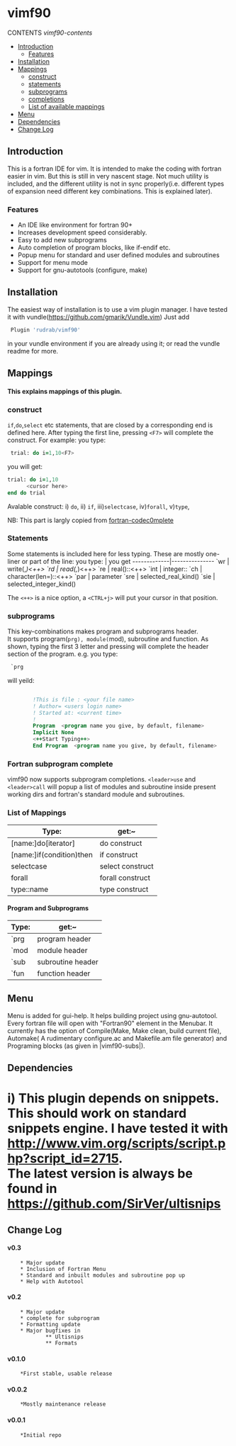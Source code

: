 vimf90
======
CONTENTS                          *vimf90-contents*

- [Introduction](#vimf90-Intro)
   - [Features](#vimf90-Features)
- [Installation](#vimf90-Inst)
- [Mappings](#vimf90-Map)
  - [construct](#vimf90-Construct)
  - [statements](#vimf90-Stats)
  - [subprograms](#vimf90-Subs)
  - [completions](#vimf90-Comp)
  - [List of available mappings](#vimf90-List)
- [Menu](#vimf90-Menu)
- [Dependencies](#vimf90-Deps)
- [Change Log](#vimf90-Clog)

Introduction
------------
This is a fortran IDE for vim. It is intended to make the coding with 
fortran easier in vim. But this is still in very nascent stage. Not 
much utility is included, and the different utility is not in sync 
properly(i.e.  different types of expansion need different key 
combinations. This is explained later).

### Features 
  * An IDE like environment for fortran 90+
  * Increases development speed considerably.
  * Easy to add new subprograms
  * Auto completion of program blocks, like if-endif etc.
  * Popup menu for standard and user defined modules and subroutines
  * Support for menu mode
  * Support for gnu-autotools (configure, make)

Installation
------------
The easiest way of installation is to use a vim plugin manager.  I
have tested it with vundle(https://github.com/gmarik/Vundle.vim)
Just add 

```bash
 Plugin 'rudrab/vimf90' 
```

in your vundle environment if you are 
already using it; or read the vundle readme for more.

Mappings
--------
#### This explains mappings of this plugin.

### construct
`if`,`do`,`select` etc statements, that are closed by a corresponding end
is defined here. After typing the first line, pressing `<F7>` will
complete the construct. For example:
 you type:
```fortran
 trial: do i=1,10<F7>        
 ```
 you will get:

 ```fortran
 trial: do i=1,10
       <cursor here>
end do trial
```

Avalable construct:
  i) `do`, ii) `if`, iii)`selectcase`, iv)`forall`, v)`type`,

NB: This part is largly copied from 
[fortran-codec0mplete](http://www.vim.org/scripts/script.php?script_id=2487)

### Statements
Some statements is included here for less typing. These are mostly
one-liner or part of the line:
you type:    |       you get
-------------|---------------
 \`wr        |        write(<cursor here>,*)<++>
 \`rd        |         read(<cursor here>,*)<++>
 \`re        |         real(<cursor here>)::<++>
 \`int       |        integer::<cursor here>
 \`ch        |         character(len=<cursor here>)::<++> 
 \`par       |                       parameter
 \`sre       |                       selected_real_kind()
 \`sie       |                       selected_integer_kind()


The `<++>` is a nice option, a `<CTRL+j>` will put your cursor in that 
position.

### subprograms
This key-combinations makes program and subprograms header.  
It supports program(`prg), module(`mod), subroutine and function. 
As shown, typing the first 3 letter and pressing <Shift-TAB>
will complete the header section of the program. e.g.
you type: 
```fortran
 `prg
 ```
 
 will yeild:
 ```fortran

         !This is file : <your file name>
         ! Author= <users login name>
         ! Started at: <current time>
         ! 
         Program  <program name you give, by default, filename>
         Implicit None
         <++Start Typing++>
         End Program  <program name you give, by default, filename>
```

### Fortran subprogram complete
vimf90 now supports subprogram completions.  `<leader>use` and
`<leader>call` will popup a list of modules and subroutine inside
present working dirs and fortran's standard module and subroutines.

### List of Mappings

Type:                             |               get:~
----------------------------------|-----------------------------------
 [name:]do[iterator]<F7>          |              do construct 
 [name:]if(condition)then<F7>     |              if construct 
 selectcase<F7>                   |              select construct 
 forall<F7>                       |              forall construct
 type::name<F7>                   |              type  construct

 
#### Program and Subprograms
Type:                             |               get:~
----------------------------------|-----------------------------------
 \`prg                            |               program header
 \`mod                            |               module header
 \`sub                            |               subroutine header
 \`fun                            |               function header

Menu
----
Menu is added for gui-help. It helps building project using 
gnu-autotool. Every fortran file will open with "Fortran90" element 
in the Menubar.
It currently has the option of Compile(Make, Make clean, build current 
file), Automake( A rudimentary configure.ac and Makefile.am file 
generator) and Programing blocks (as given in |vimf90-subs|).

Dependencies
------------
i) This plugin depends on snippets. This should work on standard
snippets engine.  I have tested it with
http://www.vim.org/scripts/script.php?script_id=2715.  
The latest version is always be found in 
https://github.com/SirVer/ultisnips
=====================================================================

Change Log
-------------
#### v0.3
        * Major update
        * Inclusion of Fortran Menu
        * Standard and inbuilt modules and subroutine pop up
        * Help with Autotool
#### v0.2
        * Major update
        * complete for subprogram
        * Formatting update
        * Major bugfixes in 
                ** Ultisnips
                ** Formats
#### v0.1.0
        *First stable, usable release
#### v0.0.2
        *Mostly maintenance release 
#### v0.0.1
        *Initial repo
